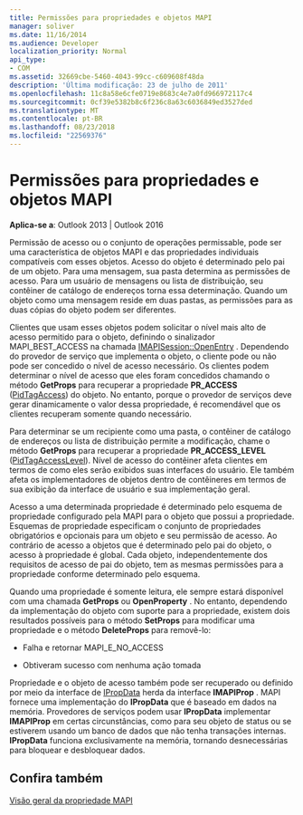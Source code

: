 ```yaml
---
title: Permissões para propriedades e objetos MAPI
manager: soliver
ms.date: 11/16/2014
ms.audience: Developer
localization_priority: Normal
api_type:
- COM
ms.assetid: 32669cbe-5460-4043-99cc-c609608f48da
description: 'Última modificação: 23 de julho de 2011'
ms.openlocfilehash: 11c8a58e6cfe0719e8683c4e7a0fd966972117c4
ms.sourcegitcommit: 0cf39e5382b8c6f236c8a63c6036849ed3527ded
ms.translationtype: MT
ms.contentlocale: pt-BR
ms.lasthandoff: 08/23/2018
ms.locfileid: "22569376"
---
```

# <a name="permissions-for-mapi-objects-and-properties"></a>Permissões para propriedades e objetos MAPI

  
  
**Aplica-se a**: Outlook 2013 | Outlook 2016 
  
Permissão de acesso ou o conjunto de operações permissable, pode ser uma característica de objetos MAPI e das propriedades individuais compatíveis com esses objetos. Acesso do objeto é determinado pelo pai de um objeto. Para uma mensagem, sua pasta determina as permissões de acesso. Para um usuário de mensagens ou lista de distribuição, seu contêiner de catálogo de endereços torna essa determinação. Quando um objeto como uma mensagem reside em duas pastas, as permissões para as duas cópias do objeto podem ser diferentes. 
  
Clientes que usam esses objetos podem solicitar o nível mais alto de acesso permitido para o objeto, definindo o sinalizador MAPI_BEST_ACCESS na chamada [IMAPISession::OpenEntry](imapisession-openentry.md) . Dependendo do provedor de serviço que implementa o objeto, o cliente pode ou não pode ser concedido o nível de acesso necessário. Os clientes podem determinar o nível de acesso que eles foram concedidos chamando o método **GetProps** para recuperar a propriedade **PR_ACCESS** ([PidTagAccess](pidtagaccess-canonical-property.md)) do objeto. No entanto, porque o provedor de serviços deve gerar dinamicamente o valor dessa propriedade, é recomendável que os clientes recuperam somente quando necessário. 
  
Para determinar se um recipiente como uma pasta, o contêiner de catálogo de endereços ou lista de distribuição permite a modificação, chame o método **GetProps** para recuperar a propriedade **PR_ACCESS_LEVEL** ([PidTagAccessLevel](pidtagaccesslevel-canonical-property.md)). Nível de acesso do contêiner afeta clientes em termos de como eles serão exibidos suas interfaces do usuário. Ele também afeta os implementadores de objetos dentro de contêineres em termos de sua exibição da interface de usuário e sua implementação geral. 
  
Acesso a uma determinada propriedade é determinado pelo esquema de propriedade configurado pela MAPI para o objeto que possui a propriedade. Esquemas de propriedade especificam o conjunto de propriedades obrigatórios e opcionais para um objeto e seu permissão de acesso. Ao contrário de acesso a objetos que é determinado pelo pai do objeto, o acesso à propriedade é global. Cada objeto, independentemente dos requisitos de acesso de pai do objeto, tem as mesmas permissões para a propriedade conforme determinado pelo esquema.
  
Quando uma propriedade é somente leitura, ele sempre estará disponível com uma chamada **GetProps** ou **OpenProperty** . No entanto, dependendo da implementação do objeto com suporte para a propriedade, existem dois resultados possíveis para o método **SetProps** para modificar uma propriedade e o método **DeleteProps** para removê-lo: 
  
- Falha e retornar MAPI_E_NO_ACCESS
    
- Obtiveram sucesso com nenhuma ação tomada
    
Propriedade e o objeto de acesso também pode ser recuperado ou definido por meio da interface de [IPropData](ipropdataimapiprop.md) herda da interface **IMAPIProp** . MAPI fornece uma implementação do **IPropData** que é baseado em dados na memória. Provedores de serviços podem usar **IPropData** implementar **IMAPIProp** em certas circunstâncias, como para seu objeto de status ou se estiverem usando um banco de dados que não tenha transações internas. **IPropData** funciona exclusivamente na memória, tornando desnecessárias para bloquear e desbloquear dados. 
  
## <a name="see-also"></a>Confira também



[Visão geral da propriedade MAPI](mapi-property-overview.md)

